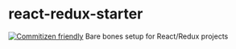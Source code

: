 # react-redux-starter
[![Commitizen friendly](https://img.shields.io/badge/commitizen-friendly-brightgreen.svg)](http://commitizen.github.io/cz-cli/)
Bare bones setup for React/Redux projects
